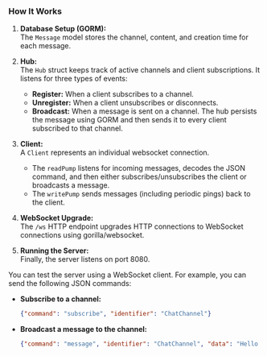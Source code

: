 ### How It Works

1. **Database Setup (GORM):**  
   The `Message` model stores the channel, content, and creation time for each message.

2. **Hub:**  
   The `Hub` struct keeps track of active channels and client subscriptions. It listens for three types of events:
   - **Register:** When a client subscribes to a channel.
   - **Unregister:** When a client unsubscribes or disconnects.
   - **Broadcast:** When a message is sent on a channel. The hub persists the message using GORM and then sends it to every client subscribed to that channel.

3. **Client:**  
   A `Client` represents an individual websocket connection.  
   - The `readPump` listens for incoming messages, decodes the JSON command, and then either subscribes/unsubscribes the client or broadcasts a message.
   - The `writePump` sends messages (including periodic pings) back to the client.

4. **WebSocket Upgrade:**  
   The `/ws` HTTP endpoint upgrades HTTP connections to WebSocket connections using gorilla/websocket.

5. **Running the Server:**  
   Finally, the server listens on port 8080.

You can test the server using a WebSocket client. For example, you can send the following JSON commands:

- **Subscribe to a channel:**
  ```json
  {"command": "subscribe", "identifier": "ChatChannel"}
  ```
- **Broadcast a message to the channel:**
  ```json
  {"command": "message", "identifier": "ChatChannel", "data": "Hello from Go!"}
  ```

